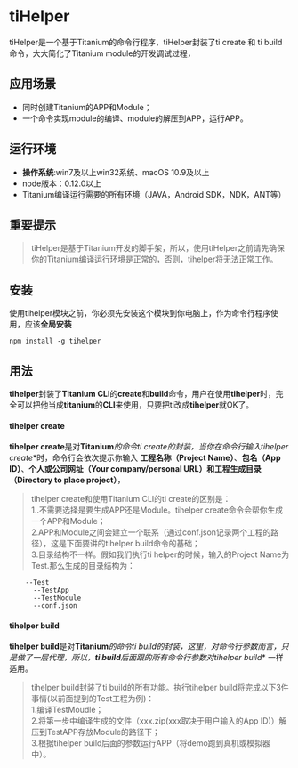 # tiHelper
tiHelper是一个基于Titanium的命令行程序，tiHelper封装了ti create 和 ti build命令，大大简化了Titanium module的开发调试过程，
	
## 应用场景

 - 同时创建Titanium的APP和Module；
 - 一个命令实现module的编译、module的解压到APP，运行APP。
 
## 运行环境
 - **操作系统**:win7及以上win32系统、macOS 10.9及以上
 - node版本：0.12.0以上
 - Titanium编译运行需要的所有环境（JAVA，Android SDK，NDK，ANT等）

## 重要提示
>tiHelper是基于Titanium开发的脚手架，所以，使用tiHelper之前请先确保你的Titanium编译运行环境是正常的，否则，tihelper将无法正常工作。
 
## 安装
使用tihelper模块之前，你必须先安装这个模块到你电脑上，作为命令行程序使用，应该**全局安装**

```
npm install -g tihelper
```
## 用法
**tihelper**封装了**Titanium CLI**的**create**和**build**命令，用户在使用**tihelper**时，完全可以把他当成**titanium**的**CLI**来使用，只要把ti改成**tihelper**就OK了。

#### tihelper create
**tihelper create**是对**Titanium***的命令**ti create**的封装，当你在命令行输入**tihelper create**时，命令行会依次提示你输入 **工程名称（Project Name）**、**包名（App ID）**、**个人或公司网址（Your company/personal URL）**和**工程生成目录（Directory to place project）**，
	
>tihelper create和使用Titanium CLI的ti create的区别是：</br> 
	1..不需要选择是要生成APP还是Module。tihelper create命令会帮你生成一个APP和Module；</br>
	2.APP和Module之间会建立一个联系（通过conf.json记录两个工程的路径），这是下面要讲的tihelper build命令的基础；</br>
	3.目录结构不一样。假如我们执行ti helper的时候，输入的Project Name为Test.那么生成的目录结构为：
	
```
	--Test
   	  --TestApp
   	  --TestModule
   	  --conf.json
```
   		
#### tihelper build
**tihelper build**是对**Titanium***的命令**ti build**的封装，这里，对命令行参数而言，只是做了一层代理，所以，**ti build**后面跟的所有命令行参数对**tihelper build** 一样适用。

> tihelper build封装了ti build的所有功能。执行tihelper build将完成以下3件事情(以前面提到的Test工程为例)：</br>
1.编译TestMoudle；</br>
2.将第一步中编译生成的文件（xxx.zip(xxx取决于用户输入的App ID)）解压到TestAPP存放Module的路径下；</br>
3.根据tihelper build后面的参数运行APP（将demo跑到真机或模拟器中）。